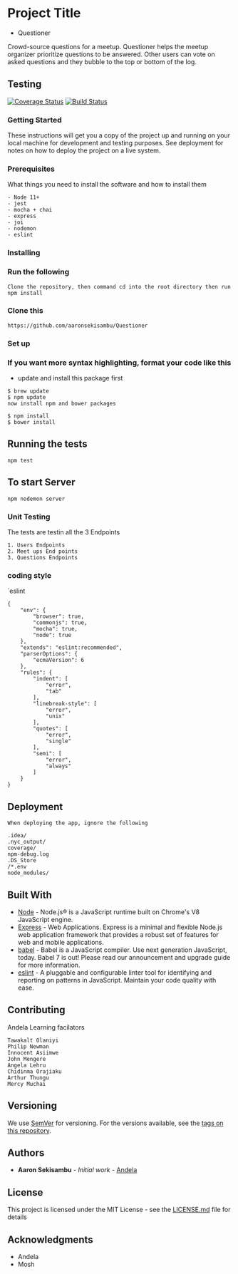 # Project Title
  - Questioner

  Crowd-source questions for a meetup. Questioner helps the meetup organizer prioritize
questions to be answered. Other users can vote on asked questions and they bubble to the top
or bottom of the log.
## Testing 
[![Coverage Status](https://coveralls.io/repos/github/aaronsekisambu/Questioner/badge.svg?branch=develop)](https://coveralls.io/github/aaronsekisambu/Questioner?branch=develop)
[![Build Status](https://travis-ci.com/aaronsekisambu/Questioner.svg?branch=develop)](https://travis-ci.com/aaronsekisambu/Questioner)
### Getting Started
These instructions will get you a copy of the project up and running on your local machine for development and testing purposes. See deployment for notes on how to deploy the project on a live system.

### Prerequisites

What things you need to install the software and how to install them

```
- Node 11+
- jest
- mocha + chai
- express
- joi
- nodemon
- eslint
```

### Installing
### Run the following
```
Clone the repository, then command cd into the root directory then run npm install 
```

### Clone this

```
https://github.com/aaronsekisambu/Questioner
```
### Set up

### If you want more syntax highlighting, format your code like this 
- update and install this package first

```
$ brew update
$ npm update
now install npm and bower packages
```
```
$ npm install
$ bower install
```

## Running the tests

`npm test`


## To start Server
`npm nodemon server`

### Unit Testing

The tests are testin all the 3 Endpoints

```
1. Users Endpoints
2. Meet ups End points
3. Questions Endpoints
```

### coding style
`eslint
```
{
    "env": {
        "browser": true,
        "commonjs": true,
        "mocha": true,
        "node": true
    },
    "extends": "eslint:recommended",
    "parserOptions": {
        "ecmaVersion": 6
    },
    "rules": {
        "indent": [
            "error",
            "tab"
        ],
        "linebreak-style": [
            "error",
            "unix"
        ],
        "quotes": [
            "error",
            "single"
        ],
        "semi": [
            "error",
            "always"
        ]
    }
}
```

## Deployment

`When deploying the app, ignore the following`
```
.idea/
.nyc_output/
coverage/
npm-debug.log
.DS_Store
/*.env
node_modules/
```

## Built With
* [Node](https://nodejs.org/en//) - Node.js® is a JavaScript runtime built on Chrome's V8 JavaScript engine.
* [Express](http://www.dropwizard.io/1.0.2/docs/) - Web Applications. Express is a minimal and flexible Node.js web application framework that provides a robust set of features for web and mobile applications.
* [babel](https://babeljs.io/) - Babel is a JavaScript compiler. Use next generation JavaScript, today. Babel 7 is out! Please read our announcement and upgrade guide for more information.
* [eslint](https://eslint.org/) - A pluggable and configurable linter tool for identifying and reporting on patterns in JavaScript. Maintain your code quality with ease.

## Contributing

Andela Learning facilators
```
Tawakalt Olaniyi
Philip Newman
Innocent Asiimwe
John Mengere
Angela Lehru
Chidinma Orajiaku
Arthur Thungu
Mercy Muchai
```

## Versioning

We use [SemVer](http://semver.org/) for versioning. For the versions available, see the [tags on this repository](https://github.com/aaronsekisambu/Questioner). 

## Authors

* **Aaron Sekisambu** - *Initial work* - [Andela](https://andela.com/)


## License

This project is licensed under the MIT License - see the [LICENSE.md](LICENSE.md) file for details

## Acknowledgments

* Andela
* Mosh






